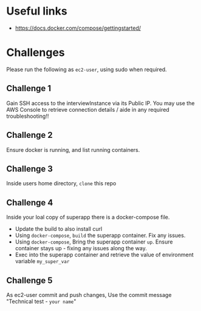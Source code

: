 
# Useful links
* https://docs.docker.com/compose/gettingstarted/

# Challenges
Please run the following as `ec2-user`, using sudo when required. 

## Challenge 1
Gain SSH access to the interviewInstance via its Public IP. You may use the AWS Console to retrieve connection details / aide in any required troubleshooting!!

## Challenge 2
Ensure docker is running, and list running containers.

## Challenge 3
Inside users home directory, `clone` this repo

## Challenge 4 
Inside your loal copy of superapp there is a docker-compose file. 
  * Update the build to also install curl
  * Using `docker-compose`, `build` the superapp container. Fix any issues.
  * Using `docker-compose`, Bring the superapp container `up`. Ensure container stays up - fixing any issues along the way.
  * Exec into the superapp container and retrieve the value of environment variable `my_super_var`

## Challenge 5
As ec2-user commit and push changes, Use the commit message "Technical test - `your name`"


